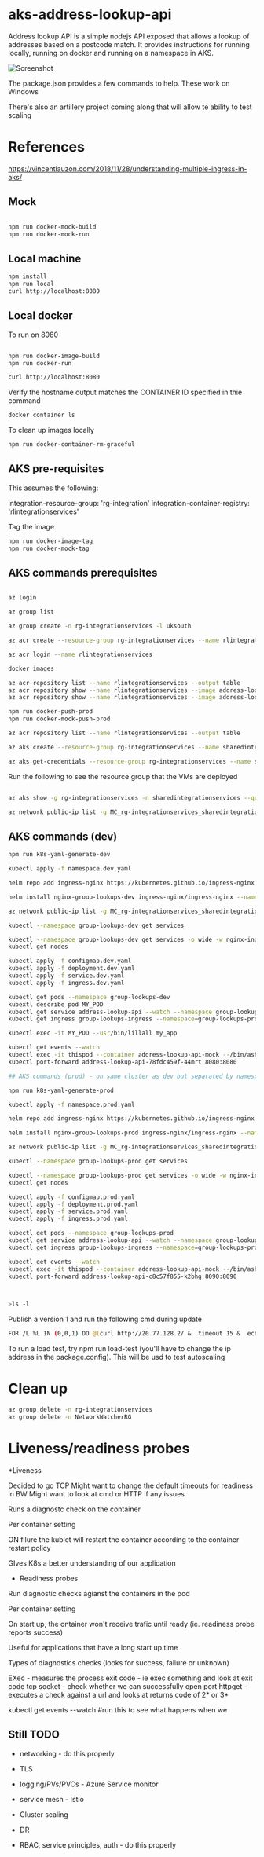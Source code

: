 # aks-address-lookup-api

Address lookup API is a simple nodejs API exposed that allows a lookup of addresses based on a postcode match. It provides instructions for running locally, running on docker and running on a namespace in AKS.

![Screenshot](container%20address%20lookup.png)

The package.json provides a few commands to help. These work on Windows 

There's also an artillery project coming along that will allow te ability to test scaling

# References

https://vincentlauzon.com/2018/11/28/understanding-multiple-ingress-in-aks/

## Mock

```bash

npm run docker-mock-build
npm run docker-mock-run

```

## Local machine

```bash
npm install
npm run local
curl http://localhost:8080
```

## Local docker

To run on 8080

```bash

npm run docker-image-build
npm run docker-run

curl http://localhost:8080
```

Verify the hostname output matches the CONTAINER ID specified in thie command

```bash
docker container ls
```

To clean up images locally

```bash
npm run docker-container-rm-graceful
```

## AKS pre-requisites

This assumes the following:

integration-resource-group: 'rg-integration'
integration-container-registry: 'rlintegrationservices'

Tag the image

```bash
npm run docker-image-tag
npm run docker-mock-tag
```

## AKS commands prerequisites

```bash

az login

az group list

az group create -n rg-integrationservices -l uksouth

az acr create --resource-group rg-integrationservices --name rlintegrationservices --sku Basic

az acr login --name rlintegrationservices

docker images

az acr repository list --name rlintegrationservices --output table
az acr repository show --name rlintegrationservices --image address-lookup-api:v0
az acr repository show --name rlintegrationservices --image address-lookup-api:v0

npm run docker-push-prod
npm run docker-mock-push-prod

az acr repository list --name rlintegrationservices --output table

az aks create --resource-group rg-integrationservices --name sharedintegrationservices --node-count 2 --generate-ssh-keys --attach-acr rlintegrationservices

az aks get-credentials --resource-group rg-integrationservices --name sharedintegrationservices

```

Run the following to see the resource group that the VMs are deployed

```bash

az aks show -g rg-integrationservices -n sharedintegrationservices --query nodeResourceGroup -o tsv

az network public-ip list -g MC_rg-integrationservices_sharedintegrationservices_uksouth --query [*].ipAddress

```

## AKS commands (dev)

```bash
npm run k8s-yaml-generate-dev

kubectl apply -f namespace.dev.yaml

helm repo add ingress-nginx https://kubernetes.github.io/ingress-nginx

helm install nginx-group-lookups-dev ingress-nginx/ingress-nginx --namespace group-lookups-dev --set controller.replicaCount=2 --set controller.nodeSelector."beta\.kubernetes\.io/os"=linux --set defaultBackend.nodeSelector."beta\.kubernetes\.io/os"=linux --set controller.admissionWebhooks.patch.nodeSelector."beta\.kubernetes\.io/os"=linux --set controller.ingressClass=group-lookups-dev

az network public-ip list -g MC_rg-integrationservices_sharedintegrationservices_uksouth --query [*].ipAddress

kubectl --namespace group-lookups-dev get services

kubectl --namespace group-lookups-dev get services -o wide -w nginx-ingress-ingress-nginx-controller
kubectl get nodes

kubectl apply -f configmap.dev.yaml
kubectl apply -f deployment.dev.yaml
kubectl apply -f service.dev.yaml
kubectl apply -f ingress.dev.yaml

kubectl get pods --namespace group-lookups-dev
kubextl describe pod MY_POD
kubectl get service address-lookup-api --watch --namespace group-lookups-prod
kubectl get ingress group-lookups-ingress --namespace=group-lookups-prod

kubectl exec -it MY_POD --usr/bin/lillall my_app

kubectl get events --watch
kubectl exec -it thispod --container address-lookup-api-mock --/bin/ash
kubectl port-forward address-lookup-api-78fdc459f-44mrt 8080:8080

## AKS commands (prod) - on same cluster as dev but separated by namespace

npm run k8s-yaml-generate-prod

kubectl apply -f namespace.prod.yaml

helm repo add ingress-nginx https://kubernetes.github.io/ingress-nginx

helm install nginx-group-lookups-prod ingress-nginx/ingress-nginx --namespace group-lookups-prod --set controller.replicaCount=2 --set controller.nodeSelector."beta\.kubernetes\.io/os"=linux --set defaultBackend.nodeSelector."beta\.kubernetes\.io/os"=linux --set controller.admissionWebhooks.patch.nodeSelector."beta\.kubernetes\.io/os"=linux --set controller.ingressClass=group-lookups-prod

az network public-ip list -g MC_rg-integrationservices_sharedintegrationservices_uksouth --query [*].ipAddress

kubectl --namespace group-lookups-prod get services

kubectl --namespace group-lookups-prod get services -o wide -w nginx-ingress-group-lookups-prod
kubectl get nodes

kubectl apply -f configmap.prod.yaml
kubectl apply -f deployment.prod.yaml
kubectl apply -f service.prod.yaml
kubectl apply -f ingress.prod.yaml

kubectl get pods --namespace group-lookups-prod
kubectl get service address-lookup-api --watch --namespace group-lookups-prod
kubectl get ingress group-lookups-ingress --namespace=group-lookups-prod

kubectl get events --watch
kubectl exec -it thispod --container address-lookup-api-mock --/bin/ash
kubectl port-forward address-lookup-api-c8c57f855-k2bhg 8090:8090



>ls -l


```

Publish a version 1 and run the following cmd during update

```bash
FOR /L %L IN (0,0,1) DO @(curl http://20.77.128.2/ &  timeout 15 &  echo.)
```

To run a load test, try npm run load-test (you'll have to change the ip address in the package.config). This will be usd to test autoscaling

# Clean up

```bash
az group delete -n rg-integrationservices
az group delete -n NetworkWatcherRG
```

# Liveness/readiness probes

*Liveness

Decided to go TCP
Might want to change the default timeouts for readiness in BW
Might want to look at cmd or HTTP if any issues

Runs a diagnostc check on the container

Per container setting

ON filure the kublet will restart the container according to the container restart policy

GIves K8s a better understanding of our application

* Readiness probes

Run diagnostic checks agianst the containers in the pod

Per container setting

On start up, the ontainer won't receive trafic until ready (ie. readiness probe reports success)

Useful for applications that have a long start up time

Types of diagnostics checks (looks for success, failure or unknown)

EXec - measures the process exit code - ie exec something and look at exit code
tcp socket - check whether we can successfully open  port
httpget - executes a check against a url and looks at returns code of 2* or 3*

kubectl get events --watch #run this to see what happens when we 



## Still TODO

* networking - do this properly

* TLS

* logging/PVs/PVCs - Azure Service monitor

* service mesh - Istio

* Cluster scaling

* DR

* RBAC, service principles, auth - do this properly






